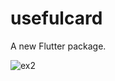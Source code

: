 # usefulcard

A new Flutter package.

![ex2](https://user-images.githubusercontent.com/62427228/85925956-81cc0400-b8a4-11ea-8483-43c539afba57.gif)

